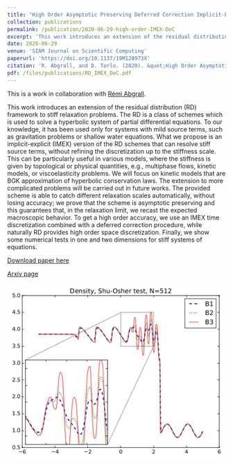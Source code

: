 ```yaml
---
title: "High Order Asymptotic Preserving Deferred Correction Implicit-Explicit Schemes for Kinetic Models"
collection: publications
permalink: /publication/2020-06-29-high-order-IMEX-DeC
excerpt: 'This work introduces an extension of the residual distribution (RD) framework to stiff relaxation problems. The RD is a class of schemes which is used to solve a hyperbolic system of partial differential equations. [Download paper](/files/publications/RD_IMEX_DeC.pdf)'
date: 2020-06-29
venue: 'SIAM Journal on Scientific Computing'
paperurl: 'https://doi.org/10.1137/19M128973X'
citation: 'R. Abgrall, and D. Torlo. (2020). &quot;High Order Asymptotic Preserving Deferred Correction Implicit-Explicit Schemes for Kinetic Models.&quot; <i>SIAM Journal on Scientific Computing</i>, 42(3): B816--B845.'
pdf: /files/publications/RD_IMEX_DeC.pdf
---
```

This is a work in collaboration with [Rémi Abgrall](https://www.math.uzh.ch/index.php?id=people&key1=8882).

This work introduces an extension of the residual distribution (RD) framework to stiff relaxation problems. The RD is a class of schemes which is used to solve a hyperbolic system of partial differential equations. To our knowledge, it has been used only for systems with mild source terms, such as gravitation problems or shallow water equations. What we propose is an implicit-explicit (IMEX) version of the RD schemes that can resolve stiff source terms, without refining the discretization up to the stiffness scale. This can be particularly useful in various models, where the stiffness is given by topological or physical quantities, e.g., multiphase flows, kinetic models, or viscoelasticity problems. We will focus on kinetic models that are BGK approximation of hyperbolic conservation laws. The extension to more complicated problems will be carried out in future works. The provided scheme is able to catch different relaxation scales automatically, without losing accuracy; we prove that the scheme is asymptotic preserving and this guarantees that, in the relaxation limit, we recast the expected macroscopic behavior. To get a high order accuracy, we use an IMEX time discretization combined with a deferred correction procedure, while naturally RD provides high order space discretization. Finally, we show some numerical tests in one and two dimensions for stiff systems of equations.


[Download paper here](/files/publications/RD_IMEX_DeC.pdf)

[Arxiv page](https://arxiv.org/abs/1811.09284)

![Shu Osher test](/images/research/kineticEuler.png)
